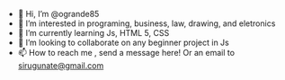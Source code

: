 - 👋 Hi, I’m @ogrande85
- 👀 I’m interested in programing, business, law, drawing, and eletronics
- 🌱 I’m currently learning Js, HTML 5, CSS
- 💞️ I’m looking to collaborate on any beginner project in Js
- 📫 How to reach me , send a message here! Or an email to sirugunate@gmail.com

<!---
ogrande85/ogrande85 is a ✨ special ✨ repository because its `README.md` (this file) appears on your GitHub profile.
You can click the Preview link to take a look at your changes.
--->
